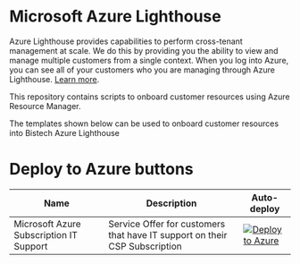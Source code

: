 
# Microsoft Azure Lighthouse

Azure Lighthouse provides capabilities to perform cross-tenant management at scale.  We do this by providing you the ability to view and manage multiple customers from a single context. When you log into Azure, you can see all of your customers who you are managing through Azure Lighthouse. [Learn more](https://azure.com/lighthouse).

This repository contains scripts to onboard customer resources using Azure Resource Manager.

The templates shown below can be used to onboard customer resources into Bistech Azure Lighthouse

# Deploy to Azure buttons

Name | Description   | Auto-deploy   |
-----| ------------- |--------------- | 
| Microsoft Azure Subscription IT Support | Service Offer for customers that have IT support on their CSP Subscription | [![Deploy to Azure](https://aka.ms/deploytoazurebutton)](https://portal.azure.com/#create/Microsoft.Template/uri/https%3A%2F%2Fraw.githubusercontent.com%2FBistech%2FAzure%2Fmaster%2FLighthouse%2FService%20Offers%2FBistech%20-%20Microsoft%20Azure%20Subscription%20IT%20Support.json)
